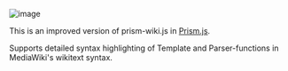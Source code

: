 ![image](https://github.com/Urushibara/Prism-wiki/assets/10117948/759255c4-9639-4a0a-91a6-527fffb111fc)

This is an improved version of prism-wiki.js in [Prism.js](https://prismjs.com/).

Supports detailed syntax highlighting of Template and Parser-functions in MediaWiki's wikitext syntax.

